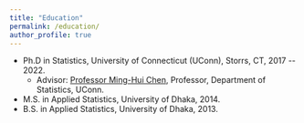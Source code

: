 ```yaml
---
title: "Education"
permalink: /education/
author_profile: true
---
```


* Ph.D in Statistics, University of Connecticut (UConn), Storrs, CT, 2017 -- 2022.
  - Advisor: [Professor Ming-Hui Chen](https://stat.uconn.edu/ming-hui-chen/), 
  Professor, Department of Statistics, UConn.
* M.S. in Applied Statistics, University of Dhaka, 2014.
* B.S. in Applied Statistics, University of Dhaka, 2013.
